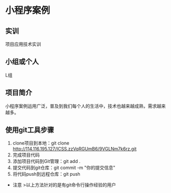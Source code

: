 # 小程序案例
## 实训
项目应用技术实训
## 小组或个人
L组
## 项目简介
小程序案例运用广泛，普及到我们每个人的生活中，技术也越来越成熟，需求越来越多。
## 使用git工具步骤

1. clone项目到本地：git clone http://114.116.195.127/ICSS.zzVqRGUmB6/9VGLNm7k6rz.git
2. 完成项目代码
3. 添加项目代码到Git管理：git add .
4. 提交代码到git仓库：git commit -m "你的提交信息"
5. 将代码push到远程仓库：git push 
* 注意   >以上方法针对的是有git命令行操作经验的用户